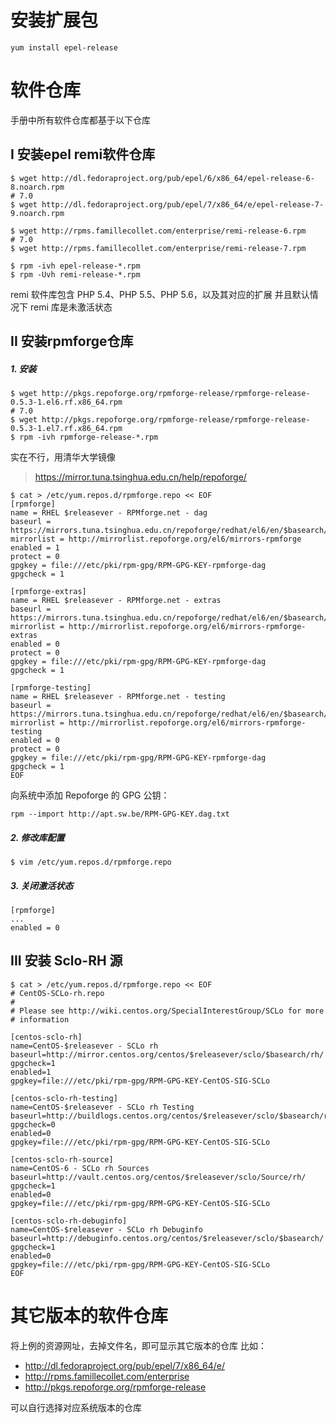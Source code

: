 # 安装扩展包
```
yum install epel-release
```

# 软件仓库
手册中所有软件仓库都基于以下仓库

## I 安装epel remi软件仓库
```
$ wget http://dl.fedoraproject.org/pub/epel/6/x86_64/epel-release-6-8.noarch.rpm
# 7.0
$ wget http://dl.fedoraproject.org/pub/epel/7/x86_64/e/epel-release-7-9.noarch.rpm

$ wget http://rpms.famillecollet.com/enterprise/remi-release-6.rpm
# 7.0
$ wget http://rpms.famillecollet.com/enterprise/remi-release-7.rpm

$ rpm -ivh epel-release-*.rpm
$ rpm -Uvh remi-release-*.rpm
```
remi 软件库包含 PHP 5.4、PHP 5.5、PHP 5.6，以及其对应的扩展
并且默认情况下 remi 库是未激活状态

## II 安装rpmforge仓库
##### 1. 安装

```
$ wget http://pkgs.repoforge.org/rpmforge-release/rpmforge-release-0.5.3-1.el6.rf.x86_64.rpm
# 7.0
$ wget http://pkgs.repoforge.org/rpmforge-release/rpmforge-release-0.5.3-1.el7.rf.x86_64.rpm
$ rpm -ivh rpmforge-release-*.rpm
```

实在不行，用清华大学镜像
> https://mirror.tuna.tsinghua.edu.cn/help/repoforge/

```
$ cat > /etc/yum.repos.d/rpmforge.repo << EOF
[rpmforge]
name = RHEL $releasever - RPMforge.net - dag
baseurl = https://mirrors.tuna.tsinghua.edu.cn/repoforge/redhat/el6/en/$basearch/rpmforge
mirrorlist = http://mirrorlist.repoforge.org/el6/mirrors-rpmforge
enabled = 1
protect = 0
gpgkey = file:///etc/pki/rpm-gpg/RPM-GPG-KEY-rpmforge-dag
gpgcheck = 1

[rpmforge-extras]
name = RHEL $releasever - RPMforge.net - extras
baseurl = https://mirrors.tuna.tsinghua.edu.cn/repoforge/redhat/el6/en/$basearch/extras
mirrorlist = http://mirrorlist.repoforge.org/el6/mirrors-rpmforge-extras
enabled = 0
protect = 0
gpgkey = file:///etc/pki/rpm-gpg/RPM-GPG-KEY-rpmforge-dag
gpgcheck = 1

[rpmforge-testing]
name = RHEL $releasever - RPMforge.net - testing
baseurl = https://mirrors.tuna.tsinghua.edu.cn/repoforge/redhat/el6/en/$basearch/testing
mirrorlist = http://mirrorlist.repoforge.org/el6/mirrors-rpmforge-testing
enabled = 0  
protect = 0
gpgkey = file:///etc/pki/rpm-gpg/RPM-GPG-KEY-rpmforge-dag
gpgcheck = 1
EOF
```
向系统中添加 Repoforge 的 GPG 公钥：
```
rpm --import http://apt.sw.be/RPM-GPG-KEY.dag.txt
```

##### 2. 修改库配置
```
$ vim /etc/yum.repos.d/rpmforge.repo
```
##### 3. 关闭激活状态
```
[rpmforge]
...
enabled = 0
```

## III 安装 Sclo-RH 源

```
$ cat > /etc/yum.repos.d/rpmforge.repo << EOF
# CentOS-SCLo-rh.repo
#
# Please see http://wiki.centos.org/SpecialInterestGroup/SCLo for more
# information

[centos-sclo-rh]
name=CentOS-$releasever - SCLo rh
baseurl=http://mirror.centos.org/centos/$releasever/sclo/$basearch/rh/
gpgcheck=1
enabled=1
gpgkey=file:///etc/pki/rpm-gpg/RPM-GPG-KEY-CentOS-SIG-SCLo

[centos-sclo-rh-testing]
name=CentOS-$releasever - SCLo rh Testing
baseurl=http://buildlogs.centos.org/centos/$releasever/sclo/$basearch/rh/
gpgcheck=0
enabled=0
gpgkey=file:///etc/pki/rpm-gpg/RPM-GPG-KEY-CentOS-SIG-SCLo

[centos-sclo-rh-source]
name=CentOS-6 - SCLo rh Sources
baseurl=http://vault.centos.org/centos/$releasever/sclo/Source/rh/
gpgcheck=1
enabled=0
gpgkey=file:///etc/pki/rpm-gpg/RPM-GPG-KEY-CentOS-SIG-SCLo

[centos-sclo-rh-debuginfo]
name=CentOS-$releasever - SCLo rh Debuginfo
baseurl=http://debuginfo.centos.org/centos/$releasever/sclo/$basearch/
gpgcheck=1
enabled=0
gpgkey=file:///etc/pki/rpm-gpg/RPM-GPG-KEY-CentOS-SIG-SCLo
EOF

```

# 其它版本的软件仓库

将上例的资源网址，去掉文件名，即可显示其它版本的仓库
比如：
- http://dl.fedoraproject.org/pub/epel/7/x86_64/e/
- http://rpms.famillecollet.com/enterprise
- http://pkgs.repoforge.org/rpmforge-release

可以自行选择对应系统版本的仓库
